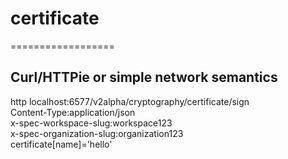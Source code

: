 # certificate

==================

## Curl/HTTPie or simple network semantics
http localhost:6577/v2alpha/cryptography/certificate/sign \
Content-Type:application/json \
x-spec-workspace-slug:workspace123 \
x-spec-organization-slug:organization123 \
certificate[name]='hello'
